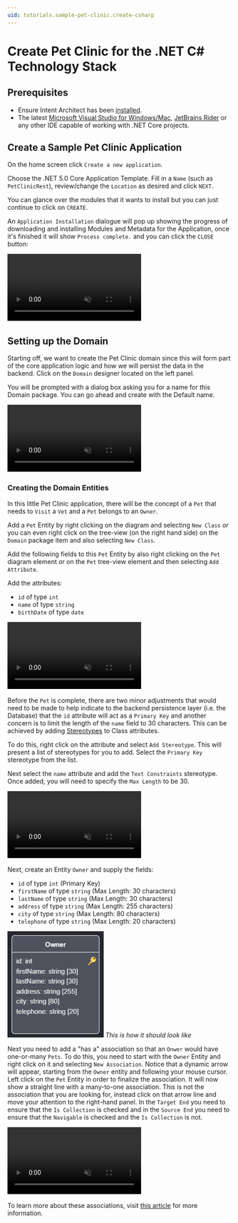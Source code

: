 ```yaml
---
uid: tutorials.sample-pet-clinic.create-csharp
---
```


# Create Pet Clinic for the .NET C# Technology Stack

## Prerequisites

- Ensure Intent Architect has been [installed](xref:getting-started.get-the-application).
- The latest [Microsoft Visual Studio for Windows/Mac](https://visualstudio.microsoft.com/), [JetBrains Rider](https://www.jetbrains.com/rider/download/) or any other IDE capable of working with .NET Core projects.

## Create a Sample Pet Clinic Application

On the home screen click `Create a new application`.

Choose the .NET 5.0 Core Application Template.
Fill in a `Name` (such as `PetClinicRest`), review/change the `Location` as desired and click `NEXT`.

You can glance over the modules that it wants to install but you can just continue to click on `CREATE`.

An `Application Installation` dialogue will pop up showing the progress of downloading and installing Modules and Metadata for the Application, once it's finished it will show `Process complete.` and you can click the `CLOSE` button:

<p><video style="max-width: 100%" muted="true" loop="true" autoplay="true" src="videos/create-new-app.mp4"></video></p>

## Setting up the Domain

Starting off, we want to create the Pet Clinic domain since this will form part of the core application logic and how we will persist the data in the backend.
Click on the `Domain` designer located on the left panel.

You will be prompted with a dialog box asking you for a name for this Domain package. You can go ahead and create with the Default name.

<p><video style="max-width: 100%" muted="true" loop="true" autoplay="true" src="videos/create-domain-package.mp4"></video></p>

### Creating the Domain Entities

In this little Pet Clinic application, there will be the concept of a `Pet` that needs to `Visit` a `Vet` and a `Pet` belongs to an `Owner`.

Add a `Pet` Entity by right clicking on the diagram and selecting `New Class` _or_ you can even right click on the tree-view (on the right hand side) on the `Domain` package item and also selecting `New Class`.

Add the following fields to this `Pet` Entity by also right clicking on the `Pet` diagram element _or_ on the `Pet` tree-view element and then selecting `Add Attribute`.

Add the attributes:
 * `id` of type `int`
 * `name` of type `string`
 * `birthDate` of type `date`

<p><video style="max-width: 100%" muted="true" loop="true" autoplay="true" src="videos/create-entity-pet.mp4"></video></p>

Before the `Pet` is complete, there are two minor adjustments that would need to be made to help indicate to the backend persistence layer (i.e. the Database) that the `id` attribute will act as a `Primary Key` and another concern is to limit the length of the `name` field to 30 characters. This can be achieved by adding [Stereotypes](xref:references.stereotypes) to Class attributes.

To do this, right click on the attribute and select `Add Stereotype`. This will present a list of stereotypes for you to add. Select the `Primary Key` stereotype from the list.

Next select the `name` attribute and add the `Text Constraints` stereotype.
Once added, you will need to specify the `Max Length` to be 30.

<p><video style="max-width: 100%" muted="true" loop="true" autoplay="true" src="videos/add-pet-stereotypes.mp4"></video></p>

Next, create an Entity `Owner` and supply the fields:
 * `id` of type `int` (Primary Key)
 * `firstName` of type `string` (Max Length: 30 characters)
 * `lastName` of type `string` (Max Length: 30 characters)
 * `address` of type `string` (Max Length: 255 characters)
 * `city` of type `string` (Max Length: 80 characters)
 * `telephone` of type `string` (Max Length: 20 characters)

![Owner Entity](images/owner-entity-alone.png)
_This is how it should look like_

Next you need to add a "has a" association so that an `Onwer` would have one-or-many `Pets`.
To do this, you need to start with the `Owner` Entity and right click on it and selecting `New Association`.
Notice that a dynamic arrow will appear, starting from the `Owner` entity and following your mouse cursor. Left click on the `Pet` Entity in order to finalize the association. It will now show a straight line with a many-to-one association. This is not the association that you are looking for, instead click on that arrow line and move your attention to the right-hand panel. In the `Target End` you need to ensure that the `Is Collection` is checked and in the `Source End` you need to ensure that the `Navigable` is checked and the `Is Collection` is not.

<p><video style="max-width: 100%" muted="true" loop="true" autoplay="true" src="videos/add-owner-pet-association.mp4"></video></p>

To learn more about these associations, visit [this article](xref:references.domain-designer.associations) for more information.